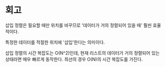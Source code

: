 # 회고

삽입 정렬은 필요할 때만 위치를 바꾸므로 '데이터가 거의 정렬되어 있을 때' 훨씬 효율적이다.

특정한 데이터를 적절한 위치에 '삽입'한다는 의미이다.

삽입 정렬의 시간 복잡도는 O(N^2)인데, 현재 리스트의 데이터가 거의 정렬되어 있는 상태라면 매우 빠르게 동작한다. 최선의 경우 O(N)의 시간 복잡도를 가진다.